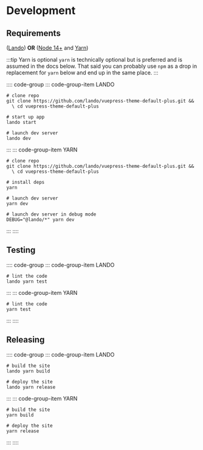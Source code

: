 # Development

## Requirements

([Lando](https://lando.dev/)) **OR** ([Node 14+](https://nodejs.org/en/download/) and [Yarn](https://classic.yarnpkg.com/lang/en/docs/install))

:::tip Yarn is optional
`yarn` is technically optional but is preferred and is assumed in the docs below. That said you can probably use `npm` as a drop in replacement for `yarn` below and end up in the same place.
:::

:::: code-group
::: code-group-item LANDO

```bash:no-line-numbers
# clone repo
git clone https://github.com/lando/vuepress-theme-default-plus.git &&
  \ cd vuepress-theme-default-plus

# start up app
lando start

# launch dev server
lando dev
```

:::
::: code-group-item YARN

```bash:no-line-numbers
# clone repo
git clone https://github.com/lando/vuepress-theme-default-plus.git &&
  \ cd vuepress-theme-default-plus

# install deps
yarn

# launch dev server
yarn dev

# launch dev server in debug mode
DEBUG="@lando/*" yarn dev
```

:::
::::

## Testing

:::: code-group
::: code-group-item LANDO

```bash:no-line-numbers
# lint the code
lando yarn test
```

:::
::: code-group-item YARN

```bash:no-line-numbers
# lint the code
yarn test
```

:::
::::

## Releasing

:::: code-group
::: code-group-item LANDO

```bash:no-line-numbers
# build the site
lando yarn build

# deploy the site
lando yarn release
```

:::
::: code-group-item YARN

```bash:no-line-numbers
# build the site
yarn build

# deploy the site
yarn release
```

:::
::::
